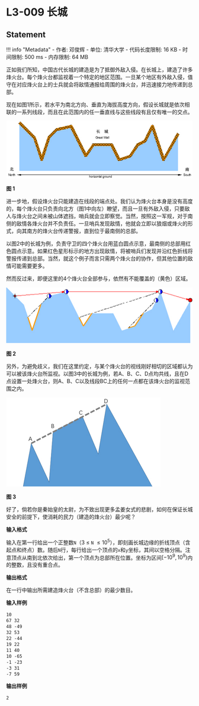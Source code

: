 
# L3-009 长城

## Statement

!!! info "Metadata"
    - 作者: 邓俊辉
    - 单位: 清华大学
    - 代码长度限制: 16 KB
    - 时间限制: 500 ms
    - 内存限制: 64 MB

正如我们所知，中国古代长城的建造是为了抵御外敌入侵。在长城上，建造了许多烽火台。每个烽火台都监视着一个特定的地区范围。一旦某个地区有外敌入侵，值守在对应烽火台上的士兵就会将敌情通报给周围的烽火台，并迅速接力地传递到总部。

现在如图1所示，若水平为南北方向、垂直为海拔高度方向，假设长城就是依次相联的一系列线段，而且在此范围内的任一垂直线与这些线段有且仅有唯一的交点。

![](./statement-assets/184)

**图 1**

进一步地，假设烽火台只能建造在线段的端点处。我们认为烽火台本身是没有高度的，每个烽火台只负责向北方（图1中向左）瞭望，而且一旦有外敌入侵，只要敌人与烽火台之间未被山体遮挡，哨兵就会立即察觉。当然，按照这一军规，对于南侧的敌情各烽火台并不负责任。一旦哨兵发现敌情，他就会立即以狼烟或烽火的形式，向其南方的烽火台传递警报，直到位于最南侧的总部。

以图2中的长城为例，负责守卫的四个烽火台用蓝白圆点示意，最南侧的总部用红色圆点示意。如果红色星形标示的地方出现敌情，将被哨兵们发现并沿红色折线将警报传递到总部。当然，就这个例子而言只需两个烽火台的协作，但其他位置的敌情可能需要更多。

然而反过来，即便这里的4个烽火台全部参与，依然有不能覆盖的（黄色）区域。

![](./statement-assets/185)

**图 2**

另外，为避免歧义，我们在这里约定，与某个烽火台的视线刚好相切的区域都认为可以被该烽火台所监视。以图3中的长城为例，若A、B、C、D点均共线，且在D点设置一处烽火台，则A、B、C以及线段BC上的任何一点都在该烽火台的监视范围之内。

![](./statement-assets/186)

**图 3**

好了，倘若你是秦始皇的太尉，为不致出现更多孟姜女式的悲剧，如何在保证长城安全的前提下，使消耗的民力（建造的烽火台）最少呢？

**输入格式**

输入在第一行给出一个正整数`N`（3 $\le$ `N` $\le 10^5$），即刻画长城边缘的折线顶点（含起点和终点）数。随后`N`行，每行给出一个顶点的`x`和`y`坐标，其间以空格分隔。注意顶点从南到北依次给出，第一个顶点为总部所在位置。坐标为区间$[-10^9, 10^9)$内的整数，且没有重合点。

**输出格式**

在一行中输出所需建造烽火台（不含总部）的最少数目。

**输入样例**
```plaintext
10
67 32
48 -49
32 53
22 -44
19 22
11 40
10 -65
-1 -23
-3 31
-7 59
```

**输出样例**
```plaintext
2
```

